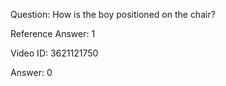 Question: How is the boy positioned on the chair?

Reference Answer: 1

Video ID: 3621121750

Answer: 0

